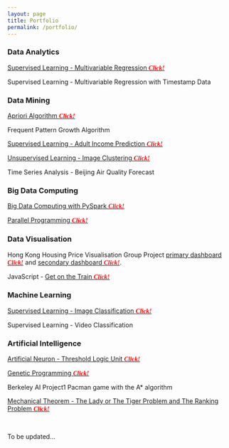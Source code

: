 ```yaml
---
layout: page
title: Portfolio
permalink: /portfolio/
---
```


### __Data Analytics__

[Supervised Learning - Multivariable Regression <span style="color:red; font-family: Babas;">__*Click!*__</span>](https://syenpark.github.io/data_science/2019/09/07/multivariable-regression.html)  

Supervised Learning - Multivariable Regression with Timestamp Data

### __Data Mining__

[Apriori Algorithm <span style="color:red; font-family: Babas;">__*Click!*__</span>](https://syenpark.github.io/data_science/2018/10/01/apriori-algorithm.html)

Frequent Pattern Growth Algorithm

[Supervised Learning - Adult Income Prediction <span style="color:red; font-family: Babas;">__*Click!*__</span>](https://syenpark.github.io/data_science/2019/01/10/adult-income-prediction.html)

[Unsupervised Learning - Image Clustering <span style="color:red; font-family: Babas;">__*Click!*__</span>](https://syenpark.github.io/machine_learning/2019/09/03/image-clustering.html)

Time Series Analysis - Beijing Air Quality Forecast 



### __Big Data Computing__

[Big Data Computing with PySpark <span style="color:red; font-family: Babas;">__*Click!*__</span>](https://syenpark.github.io/computer_science/2019/06/24/big-data-computing-with-pyspark.html)

[Parallel Programming <span style="color:red; font-family: Babas;">__*Click!*__</span>](https://syenpark.github.io/computer_science/2019/06/23/parallel-programming.html)    



### __Data Visualisation__

Hong Kong Housing Price Visualisation Group Project [primary dashboard <span style="color:red; font-family: Babas;">__*Click!*__</span>](https://public.tableau.com/profile/kenneth.sze#!/vizhome/DashtBoard1/Dashboard1?publish=yes) and [secondary dashboard <span style="color:red; font-family: Babas;">__*Click!*__</span>](https://public.tableau.com/profile/kenneth.sze#!/vizhome/SecondaryDashboard/Dashboard1?publish=yes).   

JavaScript - [Get on the Train <span style="color:red; font-family: Babas;">__*Click!*__</span>](https://syenpark.github.io/data_science/2021/01/29/get-on-the-train.html)

### __Machine Learning__

[Supervised Learning - Image Classification  <span style="color:red; font-family: Babas;">__*Click!*__</span>](https://www.youtube.com/watch?v=XP0J1kF9sBw)

Supervised Learning - Video Classification



### __Artificial Intelligence__

[Artificial Neuron - Threshold Logic Unit <span style="color:red; font-family: Babas;">__*Click!*__</span>](https://syenpark.github.io/artificial_intelligence/2019/08/30/threshold-logic-unit.html)

[Genetic Programming <span style="color:red; font-family: Babas;">__*Click!*__</span>](https://syenpark.github.io/artificial_intelligence/2019/09/18/genetic-programming.html)

Berkeley AI Project1 Pacman game with the A* algorithm

[Mechanical Theorem - The Lady or The Tiger Problem and The Ranking Problem <span style="color:red; font-family: Babas;">__*Click!*__</span>](https://colab.research.google.com/drive/1CIOnAFIFGffdfdbETMUoMr-pbM6jnK4d)

<br/>

To be updated...
